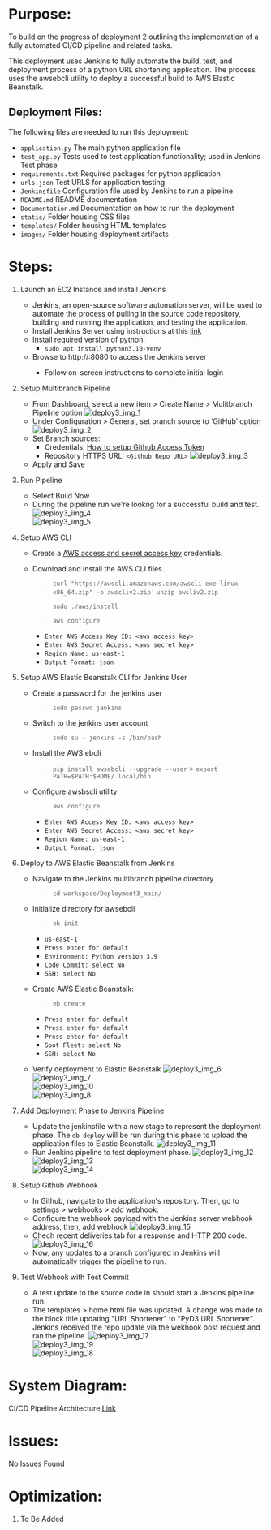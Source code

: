 # Purpose:

To build on the progress of deployment 2 outlining the implementation of a fully automated CI/CD pipeline and related tasks.

This deployment uses Jenkins to fully automate the build, test, and deployment process of a python URL shortening application. The process uses the awsebcli utility to deploy a successful build to AWS Elastic Beanstalk.

## Deployment Files:

The following files are needed to run this deployment:

- `application.py` The main python application file
- `test_app.py` Tests used to test application functionality; used in Jenkins Test phase
- `requirements.txt` Required packages for python application
- `urls.json` Test URLS for application testing
- `Jenkinsfile` Configuration file used by Jenkins to run a pipeline
- `README.md` README documentation
- `Documentation.md` Documentation on how to run the deployment
- `static/` Folder housing CSS files
- `templates/` Folder housing HTML templates
- `images/` Folder housing deployment artifacts

# Steps:

1.  Launch an EC2 Instance and install Jenkins

    - Jenkins, an open-source software automation server, will be used to automate the process of pulling in the source code repository, building and running the application, and testing the application.
    - Install Jenkins Server using instructions at this [link](https://pkg.jenkins.io/debian/)
    - Install required version of python:
      - `sudo apt install python3.10-venv`
    - Browse to http://<instance public IP>:8080 to access the Jenkins server
      - Follow on-screen instructions to complete initial login

2.  Setup Multibranch Pipeline

    - From Dashboard, select a new item > Create Name > Mulitbranch Pipeline option
      ![deploy3_img_1](images/deploy3_img_1.png)<br>
    - Under Configuration > General, set branch source to ‘GitHub’ option
      ![deploy3_img_2](images/deploy3_img_2.png)<br>
    - Set Branch sources:
      - Credentials: [How to setup Github Access Token](https://docs.github.com/en/enterprise-server@3.8/authentication/keeping-your-account-and-data-secure/managing-your-personal-access-tokens)
      - Repository HTTPS URL: `<Github Repo URL>`
        ![deploy3_img_3](images/deploy3_img_3.png)<br>
    - Apply and Save

3.  Run Pipeline

    - Select Build Now
    - During the pipeline run we're lookng for a successful build and test.
      ![deploy3_img_4](images/deploy3_img_4.png)<br>
      ![deploy3_img_5](images/deploy3_img_5.png)<br>

4.  Setup AWS CLI

    - Create a [AWS access and secret access key](https://docs.aws.amazon.com/IAM/latest/UserGuide/id_credentials_access-keys.html#Using_CreateAccessKey) credentials.
    - Download and install the AWS CLI files.

      > `curl "https://awscli.amazonaws.com/awscli-exe-linux-x86_64.zip" -o awscliv2.zip'` `unzip awsliv2.zip`

      > `sudo ./aws/install`

      > `aws configure`

      - `Enter AWS Access Key ID: <aws access key>`
      - `Enter AWS Secret Access: <aws secret key>`
      - `Region Name: us-east-1`
      - `Output Format: json`

5.  Setup AWS Elastic Beanstalk CLI for Jenkins User

    - Create a password for the jenkins user
      > `sudo passwd jenkins`
    - Switch to the jenkins user account
      > `sudo su - jenkins -s /bin/bash`
    - Install the AWS ebcli
      > `pip install awsebcli --upgrade --user` > `export PATH=$PATH:$HOME/.local/bin`
    - Configure awsbscli utility
      > `aws configure`
      - `Enter AWS Access Key ID: <aws access key>`
      - `Enter AWS Secret Access: <aws secret key>`
      - `Region Name: us-east-1`
      - `Output Format: json`

6.  Deploy to AWS Elastic Beanstalk from Jenkins

    - Navigate to the Jenkins multibranch pipeline directory
      > `cd workspace/Deployment3_main/`
    - Initialize directory for awsebcli
      > `eb init`
      - `us-east-1`
      - `Press enter for default`
      - `Environment: Python version 3.9`
      - `Code Commit: select No`
      - `SSH: select No`
    - Create AWS Elastic Beanstalk:

      > `eb create`

      - `Press enter for default`
      - `Press enter for default`
      - `Press enter for default`
      - `Spot Fleet: select No`
      - `SSH: select No`

    - Verify deployment to Elastic Beanstalk
      ![deploy3_img_6](images/deploy3_img_6.png)<br>
      ![deploy3_img_7](images/deploy3_img_7.png)<br>
      ![deploy3_img_10](images/deploy3_img_10.png)<br>
      ![deploy3_img_8](images/deploy3_img_8.png)<br>

7.  Add Deployment Phase to Jenkins Pipeline

    - Update the jenkinsfile with a new stage to represent the deployment phase. The `eb deploy` will be run during this phase to upload the application files to Elastic Beanstalk.
      ![deploy3_img_11](images/deploy3_img_11.png)<br>
    - Run Jenkins pipeline to test deployment phase.
      ![deploy3_img_12](images/deploy3_img_12.png)<br>
      ![deploy3_img_13](images/deploy3_img_13.png)<br>
      ![deploy3_img_14](images/deploy3_img_14.png)<br>

8.  Setup Github Webhook

    - In Github, navigate to the application's repository. Then, go to settings > webhooks > add webhook.
    - Configure the webhook payload with the Jenkins server webhook address, then, add webhook
      ![deploy3_img_15](images/deploy3_img_15.png)<br>
    - Chech recent deliveries tab for a response and HTTP 200 code.
      ![deploy3_img_16](images/deploy3_img_16.png)<br>
    - Now, any updates to a branch configured in Jenkins will automatically trigger the pipeline to run.

9.  Test Webhook with Test Commit
    - A test update to the source code in should start a Jenkins pipeline run.
    - The templates > home.html file was updated. A change was made to the block title updating "URL Shortener" to "PyD3 URL Shortener". Jenkins received the repo update via the wekhook post request and ran the pipeline.
      ![deploy3_img_17](images/deploy3_img_17.png)<br>
      ![deploy3_img_19](images/deploy3_img_19.png)<br>
      ![deploy3_img_18](images/deploy3_img_18.png)<br>

# System Diagram:

CI/CD Pipeline Architecture [Link](https://github.com/kaedmond24/python_url_shortener_app_deployment_3/blob/main/c4_deployment_3.png)

# Issues:

No Issues Found

# Optimization:

1. To Be Added
